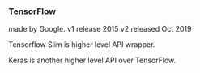 ### TensorFlow 

made by Google.
v1 release 2015
v2 released Oct 2019

Tensorflow Slim is higher level API wrapper.

Keras is another higher level API over TensorFlow.

